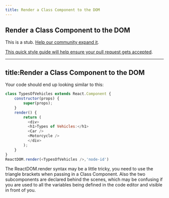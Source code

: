 ```yaml
---
title: Render a Class Component to the DOM
---
```

## Render a Class Component to the DOM

This is a stub. <a href='https://github.com/freecodecamp/guides/tree/master/src/pages/certifications/front-end-libraries/react/render-a-class-component-to-the-dom/index.md' target='_blank' rel='nofollow'>Help our community expand it</a>.

<a href='https://github.com/freecodecamp/guides/blob/master/README.md' target='_blank' rel='nofollow'>This quick style guide will help ensure your pull request gets accepted</a>.

<!-- The article goes here, in GitHub-flavored Markdown. Feel free to add YouTube videos, images, and CodePen/JSBin embeds  -->
---
title:Render a Class Component to the DOM
---

Your code should end up looking similar to this:

```javascript
class TypesOfVehicles extends React.Component {
    constructor(props) {
        super(props);
    }
    render() {
        return (
          <div>
          <h1>Types of Vehicles:</h1>
          <Car />
          <Motorcycle />
          </div>
        );
    }
}
ReactDOM.render(<TypesOfVehicles />,'node-id')
```
The ReactDOM.render syntax may be a little tricky, you need to use the triangle brackets when passing in a Class Component. Also the two subcomponents are declared behind the scenes, which may be confusing if you are used to all the variables being defined in the code editor and visible in front of you.
